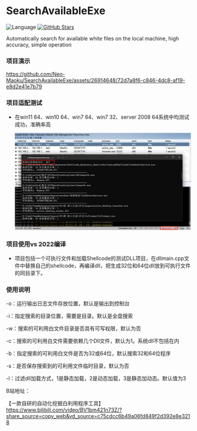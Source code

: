 # SearchAvailableExe
![Language](https://img.shields.io/badge/language-c++-blue.svg) [![GitHub Stars](https://img.shields.io/github/stars/Neo-Maoku/SearchAvailableExe.svg)](https://github.com/Neo-Maoku/SearchAvailableExe/stargazers)

Automatically search for available white files on the local machine, high accuracy, simple operation

### 项目演示
https://github.com/Neo-Maoku/SearchAvailableExe/assets/26914648/72d7a8f6-c846-4dc8-af19-e8d2e41e7b79

### 项目适配测试

- 在win11 64、win10 64、win7 64、win7 32、server 2008 64系统中均测试成功，准确率高

  ![screenshots](./res/cs.png)


### 项目使用vs 2022编译

- 项目包括一个可执行文件和加载Shellcode的测试DLL项目，在dllmain.cpp文件中替换自己的shellcode，再编译dll，把生成32位和64位dll放到可执行文件的同目录下。

### 使用说明

-o：运行输出日志文件存放位置，默认是输出到控制台

-i：指定搜索的目录位置，需要是目录。默认是全盘搜索

-w：搜索的可利用白文件目录是否具有可写权限，默认为否

-c：搜索的可利用白文件需要依赖几个Dll文件，默认为1。系统dll不包括在内

-b：指定搜索的可利用白文件是否为32或64位，默认搜索32和64位程序

-s：是否保存搜索到的可利用文件临时目录，默认为否

-l：过滤dll加载方式，1是静态加载，2是动态加载，3是静态加动态。默认值为3

B站地址：

【一款自研的自动化挖掘白利用程序工具】 https://www.bilibili.com/video/BV1bm421n73Z/?share_source=copy_web&vd_source=c75cdcc6b49a06fd849f2d392e8e3218

